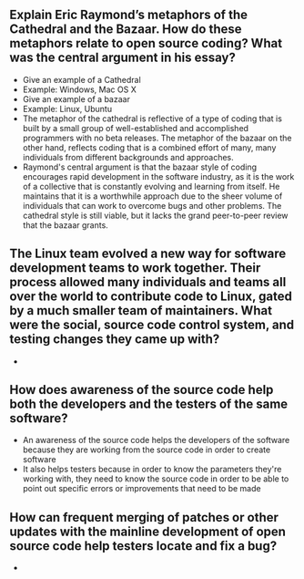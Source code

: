 ## Explain Eric Raymond’s metaphors of the Cathedral and the Bazaar. How do these metaphors relate to open source coding? What was the central argument in his essay?

- Give an example of a Cathedral
- Example: Windows, Mac OS X
- Give an example of a bazaar
- Example: Linux, Ubuntu
- The metaphor of the cathedral is reflective of a type of coding that is built by a small group of well-established and accomplished programmers with no beta releases. The metaphor of the bazaar on the other hand, reflects coding that is a combined effort of many, many individuals from different backgrounds and approaches.
- Raymond's central argument is that the bazaar style of coding encourages rapid development in the software industry, as it is the work of a collective that is constantly evolving and learning from itself. He maintains that it is a worthwhile approach due to the sheer volume of individuals that can work to overcome bugs and other problems. The cathedral style is still viable, but it lacks the grand peer-to-peer review that the bazaar grants.

## The Linux team evolved a new way for software development teams to work together. Their process allowed many individuals and teams all over the world to contribute code to Linux, gated by a much smaller team of maintainers. What were the social, source code control system, and testing changes they came up with? 

-

## How does awareness of the source code help both the developers and the testers of the same software?

- An awareness of the source code helps the developers of the software because they are working from the source code in order to create software
- It also helps testers because in order to know the parameters they're working with, they need to know the source code in order to be able to point out specific errors or improvements that need to be made

## How can frequent merging of patches or other updates with the mainline development of open source code help testers locate and fix a bug?

-
